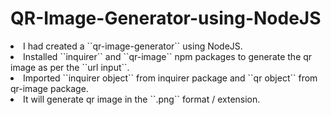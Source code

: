 # QR-Image-Generator-using-NodeJS

<li>I had created a ``qr-image-generator`` using NodeJS.</li>
<li>Installed ``inquirer`` and ``qr-image`` npm packages to generate the qr image as per the ``url input``.</li>
<li>Imported ``inquirer object`` from inquirer package and ``qr object`` from qr-image package.</li>
<li>It will generate qr image in the ``.png`` format / extension.</li>
